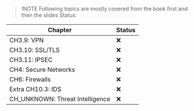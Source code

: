 >!NOTE
>Following topics are mostly covered from the book first and then the slides
>Status:

| Chapter                         | Status |
| ------------------------------- | ------ |
| CH3.9: VPN                      | :x:    |
| CH3.10: SSL/TLS                 | :x:    |
| CH3.11: IPSEC                   | :x:    |
| CH4: Secure Networks            | :x:    |
| CH6: Firewalls                  | :x:    |
| Extra CH10.3: IDS               | :x:    |
| CH_UNKNOWN: Threat Intelligence | :x:       |

<!--
:white_check_mark:
:x:
-->